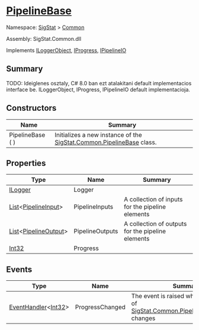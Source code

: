 # [PipelineBase](./PipelineBase.md)

Namespace: [SigStat]() > [Common](./README.md)

Assembly: SigStat.Common.dll

Implements [ILoggerObject](./ILoggerObject.md), [IProgress](./Helpers/IProgress.md), [IPipelineIO](./Pipeline/IPipelineIO.md)

## Summary
TODO: Ideiglenes osztaly, C# 8.0 ban ezt atalakitani default implementacios interface be.  ILoggerObject, IProgress, IPipelineIO default implementacioja.

## Constructors

| Name | Summary | 
| --- | --- | 
| PipelineBase (  ) | Initializes a new instance of the [SigStat.Common.PipelineBase](https://github.com/hargitomi97/sigstat/tree/master/docs/md/SigStat/Common/PipelineBase.md) class. | 


## Properties

| Type | Name | Summary | 
| --- | --- | --- | 
| [ILogger](./PipelineBase.md) | Logger |  | 
| [List](https://docs.microsoft.com/en-us/dotnet/api/System.Collections.Generic.List-1)\<[PipelineInput](./Pipeline/PipelineInput.md)> | PipelineInputs | A collection of inputs for the pipeline elements | 
| [List](https://docs.microsoft.com/en-us/dotnet/api/System.Collections.Generic.List-1)\<[PipelineOutput](./Pipeline/PipelineOutput.md)> | PipelineOutputs | A collection of outputs for the pipeline elements | 
| [Int32](https://docs.microsoft.com/en-us/dotnet/api/System.Int32) | Progress |  | 


## Events

| Type | Name | Summary | 
| --- | --- | --- | 
| [EventHandler](https://docs.microsoft.com/en-us/dotnet/api/System.EventHandler-1)\<[Int32](https://docs.microsoft.com/en-us/dotnet/api/System.Int32)> | ProgressChanged | The event is raised whenever the value of [SigStat.Common.PipelineBase.Progress]() changes | 



